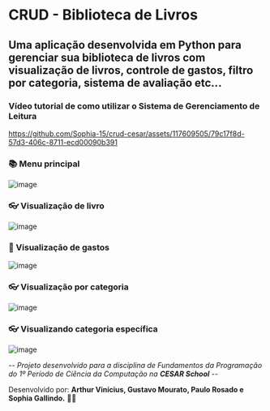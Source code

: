 # CRUD - Biblioteca de Livros

## Uma aplicação desenvolvida em Python para gerenciar sua biblioteca de livros com visualização de livros, controle de gastos, filtro por categoria, sistema de avaliação etc...

### Vídeo tutorial de como utilizar o Sistema de Gerenciamento de Leitura
https://github.com/Sophia-15/crud-cesar/assets/117609505/79c17f8d-57d3-406c-8711-ecd00090b391

### 📚 Menu principal
![image](https://github.com/Sophia-15/crud-cesar/assets/117609505/a5b468cf-a4c2-4fdf-86ad-bdc0f754462f)

### 👓 Visualização de livro
![image](https://github.com/Sophia-15/crud-cesar/assets/117609505/e89c622b-a9b5-4654-baa3-6267a943e90c)

### 💸 Visualização de gastos
![image](https://github.com/Sophia-15/crud-cesar/assets/117609505/3144fbed-4127-4f88-8b19-446ec6c2e239)

### 👓 Visualização por categoria
![image](https://github.com/Sophia-15/crud-cesar/assets/117609505/95b81d14-6195-4cf8-be98-a4832f09cdbc)

### 👓 Visualizando categoria específica
![image](https://github.com/Sophia-15/crud-cesar/assets/117609505/c5f14c6f-7dde-4464-b4a3-a92a32a0185d)

*-- Projeto desenvolvido para a disciplina de Fundamentos da Programação do 1º Período de Ciência da Computação na **CESAR School** --*

Desenvolvido por: **Arthur Vinícius, Gustavo Mourato, Paulo Rosado e Sophia Gallindo.** 👨‍💻
